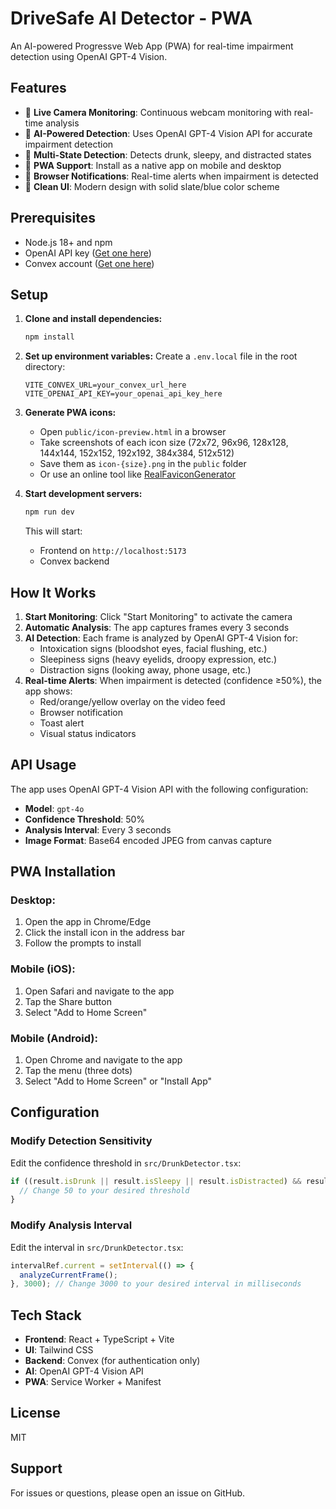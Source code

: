 # DriveSafe AI Detector - PWA

An AI-powered Progressve Web App (PWA) for real-time impairment detection using OpenAI GPT-4 Vision.

## Features

- 🎥 **Live Camera Monitoring**: Continuous webcam monitoring with real-time analysis
- 🤖 **AI-Powered Detection**: Uses OpenAI GPT-4 Vision API for accurate impairment detection
- 🚨 **Multi-State Detection**: Detects drunk, sleepy, and distracted states
- 📱 **PWA Support**: Install as a native app on mobile and desktop
- 🔔 **Browser Notifications**: Real-time alerts when impairment is detected
- 🎨 **Clean UI**: Modern design with solid slate/blue color scheme

## Prerequisites

- Node.js 18+ and npm
- OpenAI API key ([Get one here](https://platform.openai.com/api-keys))
- Convex account ([Get one here](https://www.convex.dev))

## Setup

1. **Clone and install dependencies:**
   ```bash
   npm install
   ```

2. **Set up environment variables:**
   Create a `.env.local` file in the root directory:
   ```env
   VITE_CONVEX_URL=your_convex_url_here
   VITE_OPENAI_API_KEY=your_openai_api_key_here
   ```

3. **Generate PWA icons:**
   - Open `public/icon-preview.html` in a browser
   - Take screenshots of each icon size (72x72, 96x96, 128x128, 144x144, 152x152, 192x192, 384x384, 512x512)
   - Save them as `icon-{size}.png` in the `public` folder
   - Or use an online tool like [RealFaviconGenerator](https://realfavicongenerator.net/)

4. **Start development servers:**
   ```bash
   npm run dev
   ```
   This will start:
   - Frontend on `http://localhost:5173`
   - Convex backend

## How It Works

1. **Start Monitoring**: Click "Start Monitoring" to activate the camera
2. **Automatic Analysis**: The app captures frames every 3 seconds
3. **AI Detection**: Each frame is analyzed by OpenAI GPT-4 Vision for:
   - Intoxication signs (bloodshot eyes, facial flushing, etc.)
   - Sleepiness signs (heavy eyelids, droopy expression, etc.)
   - Distraction signs (looking away, phone usage, etc.)
4. **Real-time Alerts**: When impairment is detected (confidence ≥50%), the app shows:
   - Red/orange/yellow overlay on the video feed
   - Browser notification
   - Toast alert
   - Visual status indicators

## API Usage

The app uses OpenAI GPT-4 Vision API with the following configuration:
- **Model**: `gpt-4o`
- **Confidence Threshold**: 50%
- **Analysis Interval**: Every 3 seconds
- **Image Format**: Base64 encoded JPEG from canvas capture

## PWA Installation

### Desktop:
1. Open the app in Chrome/Edge
2. Click the install icon in the address bar
3. Follow the prompts to install

### Mobile (iOS):
1. Open Safari and navigate to the app
2. Tap the Share button
3. Select "Add to Home Screen"

### Mobile (Android):
1. Open Chrome and navigate to the app
2. Tap the menu (three dots)
3. Select "Add to Home Screen" or "Install App"

## Configuration

### Modify Detection Sensitivity
Edit the confidence threshold in `src/DrunkDetector.tsx`:
```typescript
if ((result.isDrunk || result.isSleepy || result.isDistracted) && result.confidence >= 50) {
  // Change 50 to your desired threshold
}
```

### Modify Analysis Interval
Edit the interval in `src/DrunkDetector.tsx`:
```typescript
intervalRef.current = setInterval(() => {
  analyzeCurrentFrame();
}, 3000); // Change 3000 to your desired interval in milliseconds
```

## Tech Stack

- **Frontend**: React + TypeScript + Vite
- **UI**: Tailwind CSS
- **Backend**: Convex (for authentication only)
- **AI**: OpenAI GPT-4 Vision API
- **PWA**: Service Worker + Manifest

## License

MIT

## Support

For issues or questions, please open an issue on GitHub.
